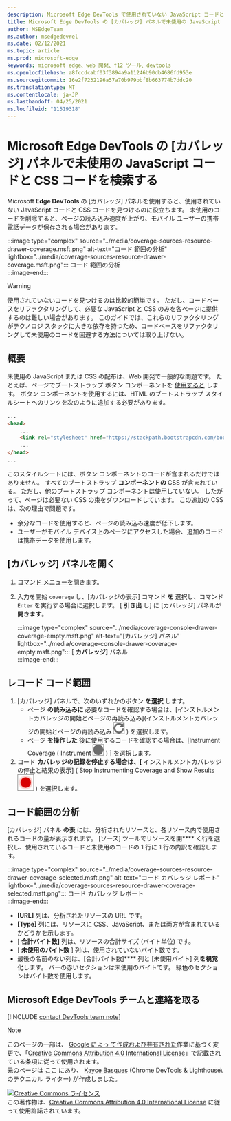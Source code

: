 ```yaml
---
description: Microsoft Edge DevTools で使用されていない JavaScript コードと CSS コードを見つけて分析する方法。
title: Microsoft Edge DevTools の [カバレッジ] パネルで未使用の JavaScript と CSS コードを検索する
author: MSEdgeTeam
ms.author: msedgedevrel
ms.date: 02/12/2021
ms.topic: article
ms.prod: microsoft-edge
keywords: microsoft edge、web 開発、f12 ツール、devtools
ms.openlocfilehash: a8fccdcabf03f3894a9a11246b90db4686fd953e
ms.sourcegitcommit: 16e2f7232196a57a70b979bbf8b663774b7ddc20
ms.translationtype: MT
ms.contentlocale: ja-JP
ms.lasthandoff: 04/25/2021
ms.locfileid: "11519318"
---
```

<!-- Copyright Kayce Basques 

   Licensed under the Apache License, Version 2.0 (the "License");
   you may not use this file except in compliance with the License.
   You may obtain a copy of the License at

       https://www.apache.org/licenses/LICENSE-2.0

   Unless required by applicable law or agreed to in writing, software
   distributed under the License is distributed on an "AS IS" BASIS,
   WITHOUT WARRANTIES OR CONDITIONS OF ANY KIND, either express or implied.
   See the License for the specific language governing permissions and
   limitations under the License.  -->

# <a name="find-unused-javascript-and-css-code-with-the-coverage-panel-in-microsoft-edge-devtools"></a>Microsoft Edge DevTools の [カバレッジ] パネルで未使用の JavaScript コードと CSS コードを検索する  

Microsoft **Edge DevTools** の [カバレッジ] パネルを使用すると、使用されていない JavaScript コードと CSS コードを見つけるのに役立ちます。  未使用のコードを削除すると、ページの読み込み速度が上がり、モバイル ユーザーの携帯電話データが保存される場合があります。  

:::image type="complex" source="../media/coverage-sources-resource-drawer-coverage.msft.png" alt-text="コード 範囲の分析" lightbox="../media/coverage-sources-resource-drawer-coverage.msft.png":::
   コード 範囲の分析  
:::image-end:::  

> [!WARNING]
> 使用されていないコードを見つけるのは比較的簡単です。  ただし、コードベースをリファクタリングして、必要な JavaScript と CSS のみを各ページに提供するのは難しい場合があります。  このガイドでは、これらのリファクタリングがテクノロジ スタックに大きな依存を持つため、コードベースをリファクタリングして未使用のコードを回避する方法については取り上げない。  

## <a name="overview"></a>概要  

未使用の JavaScript または CSS の配布は、Web 開発で一般的な問題です。  たとえば、ページでブートストラップ ボタン コンポーネントを [使用すると][BootstrapButtons] します。  ボタン コンポーネントを使用するには、HTML のブートストラップ スタイルシートへのリンクを次のように追加する必要があります。  

```html
...
<head>
    ...
    <link rel="stylesheet" href="https://stackpath.bootstrapcdn.com/bootstrap/4.3.1/css/bootstrap.min.css" integrity="sha384-ggOyR0iXCbMQv3Xipma34MD+dH/1fQ784/j6cY/iJTQUOhcWr7x9JvoRxT2MZw1T" crossorigin="anonymous">
    ...
</head>
...
```  

このスタイルシートには、ボタン コンポーネントのコードが含まれるだけではありません。  すべてのブートストラップ **コンポーネントの** CSS が含まれている。  ただし、他のブートストラップ コンポーネントは使用していない。  したがって、ページは必要ない CSS の束をダウンロードしています。  この追加の CSS は、次の理由で問題です。  

*   余分なコードを使用すると、ページの読み込み速度が低下します。  <!--Navigate to [Render-Blocking CSS][render].  -->  
*   ユーザーがモバイル デバイス上のページにアクセスした場合、追加のコードは携帯データを使用します。  
    
<!--[render]: /web/fundamentals/performance/critical-rendering-path/render-blocking-css  -->  

## <a name="open-the-coverage-panel"></a>[カバレッジ] パネルを開く  

1.  [コマンド メニューを開きます][DevToolsCommandMenu]。  
1.  入力を開始 `coverage` し、[カバレッジの表示] コマンド **を** 選択し、コマンド `Enter` を実行する場合に選択します。  [ **引き出** し] に [カバレッジ] パネルが **開きます**。  

    :::image type="complex" source="../media/coverage-console-drawer-coverage-empty.msft.png" alt-text="[カバレッジ] パネル" lightbox="../media/coverage-console-drawer-coverage-empty.msft.png":::
       [ **カバレッジ]** パネル  
    :::image-end:::  
    
## <a name="record-code-coverage"></a>レコード コード範囲  

1.  [カバレッジ] パネルで、次のいずれかのボタン **を選択** します。  
    *   ページ **の読み込みに** 必要なコードを確認する場合は、[インストルメントカバレッジの開始とページの再読み込み]\(インストルメントカバレッジの開始とページの再読み込み ![ ](../media/reload-icon.msft.png) \) を選択します。  
    *   ページ **を操作した** 後に使用するコードを確認する場合は、[Instrument Coverage \( Instrument ![ Coverage ](../media/record-icon.msft.png) \) ] を選択します。  
1.  コード **カバレッジの記録を停止する場合は、[** インストルメントカバレッジの停止と結果の表示] \( Stop Instrumenting Coverage and Show Results ![ ](../media/stop-icon.msft.png) \) を選択します。  
    
## <a name="analyze-code-coverage"></a>コード範囲の分析  

[カバレッジ] パネル **の表** には、分析されたリソースと、各リソース内で使用されるコードの量が表示されます。  [ソース] ツールでリソースを開**** く行を選択し、使用されているコードと未使用のコードの 1 行に 1 行の内訳を確認します。  

:::image type="complex" source="../media/coverage-sources-resource-drawer-coverage-selected.msft.png" alt-text="コード カバレッジ レポート" lightbox="../media/coverage-sources-resource-drawer-coverage-selected.msft.png":::
   コード カバレッジ レポート  
:::image-end:::  

*   **[URL]** 列は、分析されたリソースの URL です。  
*   **[Type]** 列には、リソースに CSS、JavaScript、または両方が含まれているかどうかを示します。  
*   [ **合計バイト数]** 列は、リソースの合計サイズ (バイト単位) です。  
*   [ **未使用のバイト数** ] 列は、使用されていないバイト数です。  
*   最後の名前のない列は、[合計バイト数]**** 列と [未使用バイト] 列**を視覚化**します。  バーの赤いセクションは未使用のバイトです。  緑色のセクションはバイト数を使用します。  
    
## <a name="getting-in-touch-with-the-microsoft-edge-devtools-team"></a>Microsoft Edge DevTools チームと連絡を取る  

[!INCLUDE [contact DevTools team note](../includes/contact-devtools-team-note.md)]  

<!-- links -->  

[DevToolsCommandMenu]: ../command-menu/index.md "[Microsoft Edge DevTools コマンド] メニューメニューを使用してコマンドを実行|Microsoft Docs"  

[BootstrapButtons]: https://getbootstrap.com/docs/4.3/components/buttons "ボタン - ブートストラップ"  

> [!NOTE]
> このページの一部は、 [Google によっ て作成および共有された][GoogleSitePolicies]作業に基づく変更で、「[Creative Commons Attribution 4.0 International License][CCA4IL]」で記載されている条項に従って使用されます。  
> 元のページは [ここ](https://developers.google.com/web/tools/chrome-devtools/coverage/index) にあり、 [Kayce Basques][KayceBasques] \(Chrome DevTools \& Lighthouse\ のテクニカル ライター) が作成しました。  

[![Creative Commons ライセンス][CCby4Image]][CCA4IL]  
この著作物は、[Creative Commons Attribution 4.0 International License][CCA4IL] に従って使用許諾されています。  

[CCA4IL]: https://creativecommons.org/licenses/by/4.0  
[CCby4Image]: https://i.creativecommons.org/l/by/4.0/88x31.png  
[GoogleSitePolicies]: https://developers.google.com/terms/site-policies  
[KayceBasques]: https://developers.google.com/web/resources/contributors/kaycebasques  
